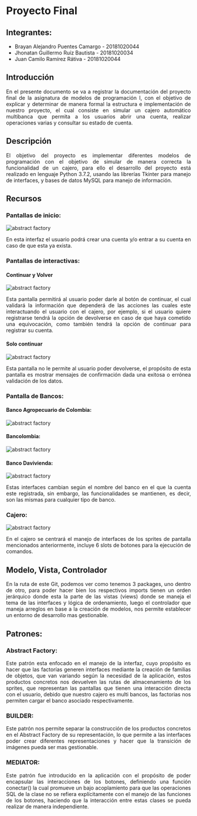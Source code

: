 # Proyecto Final

## Integrantes:

- Brayan Alejandro Puentes Camargo  - 20181020044
- Jhonatan Guillermo Ruíz Bautista  - 20181020034
- Juan Camilo Ramírez Rátiva        - 20181020044

## Introducción

<p align= "Justify"> En el presente documento se va a registrar la documentación del proyecto final de la asignatura de modelos de programación I, con el objetivo de explicar y determinar de manera formal la estructura e implementación de nuestro proyecto, el cual consiste en simular un cajero automático multibanca que permita a los usuarios abrir una cuenta, realizar operaciones varias y consultar su estado de cuenta. </p>

## Descripción

<p align= "Justify"> El objetivo del proyecto es implementar diferentes modelos de programación con el objetivo de simular de manera correcta la funcionalidad de un cajero, para ello el desarrollo del proyecto está realizado en lenguaje Python 3.7.2, usando las librerías Tkinter para manejo de interfaces, y bases de datos MySQL para manejo de información. </p>

## Recursos

### Pantallas de inicio:

![abstract factory](Sprites/Pantalla/0.png)

<p align= "Justify"> En esta interfaz el usuario podrá crear una cuenta y/o entrar a su cuenta en caso de que esta ya exista. </p>

### Pantallas de interactivas:

#### Continuar y Volver

![abstract factory](Sprites/Pantalla/1.png)

<p align= "Justify"> Esta pantalla permitirá al usuario poder darle al botón de continuar, el cual validará la información que dependerá de las acciones las cuales este interactuando el usuario con el cajero, por ejemplo, si el usuario quiere registrarse tendrá la opción de devolverse en caso de que haya cometido una equivocación, como también tendrá la opción de continuar para registrar su cuenta. </p>

#### Solo continuar

![abstract factory](Sprites/Pantalla/2.png)

<p align= "Justify"> Esta pantalla no le permite al usuario poder devolverse, el propósito de esta pantalla es mostrar mensajes de confirmación dada una exitosa o errónea validación de los datos. </p>

### Pantalla de Bancos:

#### Banco Agropecuario de Colombia:

![abstract factory](Sprites/Pantalla/Agrario.png)

#### Bancolombia:

![abstract factory](Sprites/Pantalla/Bancolombia.png)

#### Banco Davivienda:

![abstract factory](Sprites/Pantalla/Davivienda.png)

<p align= "Justify"> Estas interfaces cambian según el nombre del banco en el que la cuenta este registrada, sin embargo, las funcionalidades se mantienen, es decir, son las mismas para cualquier tipo de banco. </p>

### Cajero:

![abstract factory](Sprites/Cajero/DiseñoSprites.png)

<p align= "Justify"> En el cajero se centrará el manejo de interfaces de los sprites de pantalla mencionados anteriormente, incluye 6 slots de botones para la ejecución de comandos. </p>

## Modelo, Vista, Controlador

<p align= "Justify"> En la ruta de este Git, podemos ver como tenemos 3 packages, uno dentro de otro, para poder hacer bien los respectivos imports tienen un orden jerárquico donde esta la parte de las vistas (views) donde se maneja el tema de las interfaces y lógica de ordenamiento, luego el controlador que maneja arreglos en base a la creación de modelos, nos permite establecer un entorno de desarrollo mas gestionable. </p>

## Patrones:

### Abstract Factory:

<p align= "Justify"> Este patrón esta enfocado en el manejo de la interfaz, cuyo propósito es hacer que las factorías generen interfaces mediante la creación de familias de objetos, que van variando según la necesidad de la aplicación, estos productos concretos nos devuelven las rutas de almacenamiento de los sprites, que representan las pantallas que tienen una interacción directa con el usuario, debido que nuestro cajero es multi bancos, las factorias nos permiten cargar el banco asociado respectivamente. </p>

### BUILDER:

<p align= "Justify"> Este patrón nos permite separar la construcción de los productos concretos en el Abstract Factory de su representación, lo que permite a las interfaces poder crear diferentes representaciones y hacer que la transición de imágenes pueda ser mas gestionable. </p>

### MEDIATOR:

<p align= "Justify"> Este patrón fue introducido en la aplicación con el propósito de poder encapsular las interacciones de los botones, definiendo una función conectar() la cual promueve un bajo acoplamiento para que las operaciones SQL de la clase no se refiera explícitamente con el manejo de las funciones de los botones, haciendo que la interacción entre estas clases se pueda realizar de manera independiente. </p>